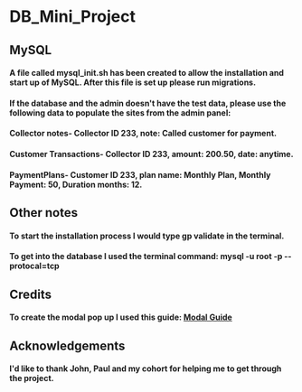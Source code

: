 # DB_Mini_Project
## MySQL
#### A file called mysql_init.sh has been created to allow the installation and start up of MySQL. After this file is set up please run migrations.

#### If the database and the admin doesn't have the test data, please use the following data to populate the sites from the admin panel:
#### Collector notes- Collector ID 233, note: Called customer for payment.
#### Customer Transactions- Collector ID 233, amount: 200.50, date: anytime.
#### PaymentPlans- Customer ID 233, plan name: Monthly Plan, Monthly Payment: 50, Duration months: 12.

## Other notes
#### To start the installation process I would type gp validate in the terminal.
#### To get into the database I used the terminal command: mysql -u root -p --protocal=tcp

## Credits
#### To create the modal pop up I used this guide: [Modal Guide](https://www.w3schools.com/howto/howto_css_modals.asp)

## Acknowledgements
#### I'd like to thank John, Paul and my cohort for helping me to get through the project.